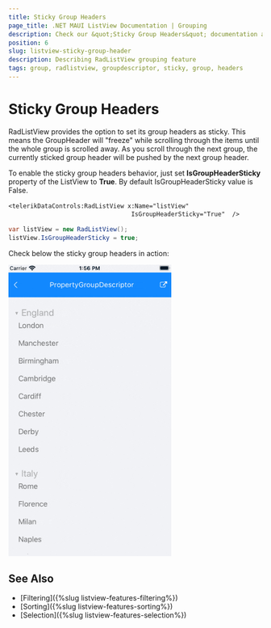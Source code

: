 ```yaml
---
title: Sticky Group Headers
page_title: .NET MAUI ListView Documentation | Grouping
description: Check our &quot;Sticky Group Headers&quot; documentation article for Telerik ListView for .NET MAUI.
position: 6
slug: listview-sticky-group-header
description: Describing RadListView grouping feature
tags: group, radlistview, groupdescriptor, sticky, group, headers
---
```


# Sticky Group Headers

RadListView provides the option to set its group headers as sticky. This means the GroupHeader will "freeze" while scrolling through the items until the whole group is scrolled away. As you scroll through the next group, the currently sticked group header will be pushed by the next group header. 

To enable the sticky group headers behavior, just set **IsGroupHeaderSticky** property of the ListView to **True**. By default IsGroupHeaderSticky value is False.

```XAML
<telerikDataControls:RadListView x:Name="listView" 
                                  IsGroupHeaderSticky="True"  />
```
```C#
var listView = new RadListView();
listView.IsGroupHeaderSticky = true;
```

Check below the sticky group headers in action:

![ListView Sticky Group Headers](../images/listview_stickyheaders.gif)

## See Also

- [Filtering]({%slug listview-features-filtering%})
- [Sorting]({%slug listview-features-sorting%})
- [Selection]({%slug listview-features-selection%})

